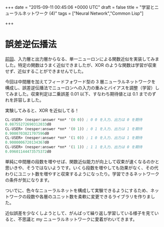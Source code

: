 
+++
date = "2015-09-11 00:45:06 +0000 UTC"
draft = false
title = "学習とニューラルネットワーク (4)"
tags = ["Neural Network","Common Lisp"]

+++
# 誤差逆伝播法

<a href="http://tanakahx.hatenablog.com/entry/2015/08/02/234103">前回</a>、入力層と出力層からなる、単一ニューロンによる関数近似を実装してみました。特定の関数はうまく近似できましたが、XOR のような関数は学習が収束せず、近似することができませんでした。

今回は中間層を加えてフィードフォワード型の 3 層ニューラルネットワークを構成し、誤差逆伝播法でニューロンへの入力の重みとバイアスを調整（学習）してみました。収束判定は二乗誤差 0.01 以下、すなわち期待値とは 0.1 までのずれを許容しました。

実験してみると、XOR を近似してる！

```lisp
CL-USER> (nesper:answer *nn* '(0 0)) ; 0 0 を入力、出力は 0 を期待
0.08755272690312033d0
CL-USER> (nesper:answer *nn* '(0 1)) ; 0 1 を入力、出力は 1 を期待
0.9000703821707596d0
CL-USER> (nesper:answer *nn* '(1 0)) ; 1 0 を入力、出力は 1 を期待
0.9000006720134367d0
CL-USER> (nesper:answer *nn* '(1 1)) ; 1 1 を入力、出力は 0 を期待
0.09601144473575372d0

```


単純に中間層の段数を増やせば、関数近似能力が向上して収束が速くなるのかと思いきや、そうではないようです。いくら段数を増やしても効果がなく、その代わりにユニット数を増やすと収束するようになったり。学習できるネットワークの条件が気になります。

ついでに、色々なニューラルネットを構成して実験できるようにするため、ネットワークの段数や各層のユニット数を柔軟に変更できるライブラリを作りました。


<div class="github-card" data-user="tanakahx" data-repo="nesper" data-width="400" data-height="" data-theme="default"></div>
<script src="https://cdn.jsdelivr.net/github-cards/latest/widget.js"></script>


近似誤差を少なくしようとして、がんばって繰り返し学習している様子を見ていると、不思議と my ニューラルネットワークに愛着がわいてきます。



